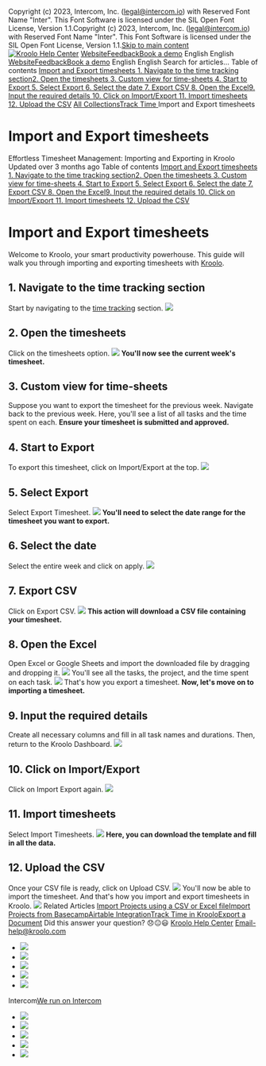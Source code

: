 Copyright (c) 2023, Intercom, Inc. (legal@intercom.io) with Reserved Font Name "Inter". This Font Software is licensed under the SIL Open Font License, Version 1.1.Copyright (c) 2023, Intercom, Inc. (legal@intercom.io) with Reserved Font Name "Inter". This Font Software is licensed under the SIL Open Font License, Version 1.1.[Skip to main content](https://help.kroolo.com/en/articles/10616027-import-and-export-timesheets#main-content)
[![Kroolo Help Center](https://downloads.intercomcdn.com/i/o/h4qkzypg/611116/ee699fbf23fef0f6d8d4f666d84c/37cdcedd14003d8fdcfdeda0a05c09cb)](https://help.kroolo.com/en/)
[Website](https://kroolo.com/)[Feedback](https://kroolo.featurebase.app/)[Book a demo](https://kroolo.com/book-demo)
English
English
[Website](https://kroolo.com/)[Feedback](https://kroolo.featurebase.app/)[Book a demo](https://kroolo.com/book-demo)
English
English
Search for articles...
Table of contents
[Import and Export timesheets ](https://help.kroolo.com/en/articles/10616027-import-and-export-timesheets#h_1bf1edba21)[1. Navigate to the time tracking section](https://help.kroolo.com/en/articles/10616027-import-and-export-timesheets#h_e4dff88df6)[2. Open the timesheets ](https://help.kroolo.com/en/articles/10616027-import-and-export-timesheets#h_b5ee204d22)[3. Custom view for time-sheets ](https://help.kroolo.com/en/articles/10616027-import-and-export-timesheets#h_8b7ed9f6b4)[4. Start to Export ](https://help.kroolo.com/en/articles/10616027-import-and-export-timesheets#h_0f9131c7b4)[5. Select Export ](https://help.kroolo.com/en/articles/10616027-import-and-export-timesheets#h_26f2f32c96)[6. Select the date ](https://help.kroolo.com/en/articles/10616027-import-and-export-timesheets#h_10e0232f3f)[7. Export CSV ](https://help.kroolo.com/en/articles/10616027-import-and-export-timesheets#h_e800417e1f)[8. Open the Excel](https://help.kroolo.com/en/articles/10616027-import-and-export-timesheets#h_61423145b8)[9. Input the required details ](https://help.kroolo.com/en/articles/10616027-import-and-export-timesheets#h_9fa74174ae)[10. Click on Import/Export ](https://help.kroolo.com/en/articles/10616027-import-and-export-timesheets#h_d77e6f4f80)[11. Import timesheets ](https://help.kroolo.com/en/articles/10616027-import-and-export-timesheets#h_fd3a83a12e)[12. Upload the CSV](https://help.kroolo.com/en/articles/10616027-import-and-export-timesheets#h_f814b0a880)
[All Collections](https://help.kroolo.com/en/)[Track Time ](https://help.kroolo.com/en/collections/10894327-track-time)
Import and Export timesheets
# Import and Export timesheets
Effortless Timesheet Management: Importing and Exporting in Kroolo
Updated over 3 months ago
Table of contents
[Import and Export timesheets ](https://help.kroolo.com/en/articles/10616027-import-and-export-timesheets#h_1bf1edba21)[1. Navigate to the time tracking section](https://help.kroolo.com/en/articles/10616027-import-and-export-timesheets#h_e4dff88df6)[2. Open the timesheets ](https://help.kroolo.com/en/articles/10616027-import-and-export-timesheets#h_b5ee204d22)[3. Custom view for time-sheets ](https://help.kroolo.com/en/articles/10616027-import-and-export-timesheets#h_8b7ed9f6b4)[4. Start to Export ](https://help.kroolo.com/en/articles/10616027-import-and-export-timesheets#h_0f9131c7b4)[5. Select Export ](https://help.kroolo.com/en/articles/10616027-import-and-export-timesheets#h_26f2f32c96)[6. Select the date ](https://help.kroolo.com/en/articles/10616027-import-and-export-timesheets#h_10e0232f3f)[7. Export CSV ](https://help.kroolo.com/en/articles/10616027-import-and-export-timesheets#h_e800417e1f)[8. Open the Excel](https://help.kroolo.com/en/articles/10616027-import-and-export-timesheets#h_61423145b8)[9. Input the required details ](https://help.kroolo.com/en/articles/10616027-import-and-export-timesheets#h_9fa74174ae)[10. Click on Import/Export ](https://help.kroolo.com/en/articles/10616027-import-and-export-timesheets#h_d77e6f4f80)[11. Import timesheets ](https://help.kroolo.com/en/articles/10616027-import-and-export-timesheets#h_fd3a83a12e)[12. Upload the CSV](https://help.kroolo.com/en/articles/10616027-import-and-export-timesheets#h_f814b0a880)
# Import and Export timesheets 
Welcome to Kroolo, your smart productivity powerhouse. This guide will walk you through importing and exporting timesheets with [Kroolo](https://kroolo.com/).
## **1.** Navigate to the time tracking section
Start by navigating to the [time tracking](https://help.kroolo.com/en/articles/10111478-track-time-in-kroolo) section.
[![](https://downloads.intercomcdn.com/i/o/h4qkzypg/1390388196/d1d81c1dfbd2c3fd4eabfa507f34/9f509d6b-bc6d-4db7-b14c-942b78ac65b0.png?expires=1747842300&signature=48df141f23f5b74b649475903db7209fd8d3a83cd453882f72d88f2af90baae1&req=dSMuFsp2lYBWX%2FMW1HO4zUNVjwtkhe3aNG7hlgd08ZcOFRwXzeyFWQZZUNzn%0Alh9yWMrQMW0DoA7NxYo%3D%0A)](https://downloads.intercomcdn.com/i/o/h4qkzypg/1390388196/d1d81c1dfbd2c3fd4eabfa507f34/9f509d6b-bc6d-4db7-b14c-942b78ac65b0.png?expires=1747842300&signature=48df141f23f5b74b649475903db7209fd8d3a83cd453882f72d88f2af90baae1&req=dSMuFsp2lYBWX%2FMW1HO4zUNVjwtkhe3aNG7hlgd08ZcOFRwXzeyFWQZZUNzn%0Alh9yWMrQMW0DoA7NxYo%3D%0A)
## **2. Open the timesheets**
Click on the timesheets option.
[![](https://downloads.intercomcdn.com/i/o/h4qkzypg/1390388200/01a9b50cce8525b8952962e1e26a/a22a652e-a2a1-4b63-9be5-3caab14cdc13.png?expires=1747842300&signature=008d1aa9fedf5e8b5a72a65926678b5082043150168e1c2745267a3ab93fe351&req=dSMuFsp2lYNfWfMW1HO4zava05m1Khpip%2F%2BKJLiIAb2zCWnqBEgBGmlh%2Bx9T%0A76Zut29y7%2FVigsfvz0s%3D%0A)](https://downloads.intercomcdn.com/i/o/h4qkzypg/1390388200/01a9b50cce8525b8952962e1e26a/a22a652e-a2a1-4b63-9be5-3caab14cdc13.png?expires=1747842300&signature=008d1aa9fedf5e8b5a72a65926678b5082043150168e1c2745267a3ab93fe351&req=dSMuFsp2lYNfWfMW1HO4zava05m1Khpip%2F%2BKJLiIAb2zCWnqBEgBGmlh%2Bx9T%0A76Zut29y7%2FVigsfvz0s%3D%0A)
**You'll now see the current week's timesheet.**
## **3. Custom view for time-sheets**
Suppose you want to export the timesheet for the previous week.
Navigate back to the previous week. Here, you'll see a list of all tasks and the time spent on each. 
**Ensure your timesheet is submitted and approved.**
## **4. Start to Export**
To export this timesheet, click on Import/Export at the top.
[![](https://downloads.intercomcdn.com/i/o/h4qkzypg/1390388203/32516e3143bc2443f55681b5e8dc/227f0342-3f9e-4b8d-a873-1ce0be742df2.png?expires=1747842300&signature=b3257e4c008778109cd12206f6631d5b38dc6bed06994f0f2e2757b06fdd0510&req=dSMuFsp2lYNfWvMW1HO4zRnIujts0sjeEbykI11uGcKFOVgAM0GJkE43g4VJ%0A6YBY3ciiUGvSSrweSOQ%3D%0A)](https://downloads.intercomcdn.com/i/o/h4qkzypg/1390388203/32516e3143bc2443f55681b5e8dc/227f0342-3f9e-4b8d-a873-1ce0be742df2.png?expires=1747842300&signature=b3257e4c008778109cd12206f6631d5b38dc6bed06994f0f2e2757b06fdd0510&req=dSMuFsp2lYNfWvMW1HO4zRnIujts0sjeEbykI11uGcKFOVgAM0GJkE43g4VJ%0A6YBY3ciiUGvSSrweSOQ%3D%0A)
## **5. Select Export**
Select Export Timesheet.
[![](https://downloads.intercomcdn.com/i/o/h4qkzypg/1390388197/c6f887e37a6a5cd3f51363b34b23/8f0c8950-e16a-4d6f-a6b9-14183b907a99.gif?expires=1747842300&signature=0e22990fc1984fafc8084b622a589c1c10c30e1b34ed95beb235513c38e13056&req=dSMuFsp2lYBWXvMW1HO4zRU8bKDexPCFxqIrnrtXrLEe32f3cxN1xm9GWGLG%0AE%2FFBqtxfb4oZ%2F60%2BWHc%3D%0A)](https://downloads.intercomcdn.com/i/o/h4qkzypg/1390388197/c6f887e37a6a5cd3f51363b34b23/8f0c8950-e16a-4d6f-a6b9-14183b907a99.gif?expires=1747842300&signature=0e22990fc1984fafc8084b622a589c1c10c30e1b34ed95beb235513c38e13056&req=dSMuFsp2lYBWXvMW1HO4zRU8bKDexPCFxqIrnrtXrLEe32f3cxN1xm9GWGLG%0AE%2FFBqtxfb4oZ%2F60%2BWHc%3D%0A)
**You'll need to select the date range for the timesheet you want to export.**
## **6. Select the date**
Select the entire week and click on apply. 
[![](https://downloads.intercomcdn.com/i/o/h4qkzypg/1390388198/8ef14196b22cf3b2f3e5c180b7e1/0b7e69eb-cb38-49fd-856b-2c45e143ac44.png?expires=1747842300&signature=b580250e821d87f8b9d04f163ba78a32f2bd1633b915f6eaafe5b0318caa2056&req=dSMuFsp2lYBWUfMW1HO4zSP2FJdV%2BkeR7KYo6dfY3KaReP1fNe5MGLVCnb3q%0AVnEUoJLhfYraxIxo5UI%3D%0A)](https://downloads.intercomcdn.com/i/o/h4qkzypg/1390388198/8ef14196b22cf3b2f3e5c180b7e1/0b7e69eb-cb38-49fd-856b-2c45e143ac44.png?expires=1747842300&signature=b580250e821d87f8b9d04f163ba78a32f2bd1633b915f6eaafe5b0318caa2056&req=dSMuFsp2lYBWUfMW1HO4zSP2FJdV%2BkeR7KYo6dfY3KaReP1fNe5MGLVCnb3q%0AVnEUoJLhfYraxIxo5UI%3D%0A)
## **7. Export CSV**
Click on Export CSV.
[![](https://downloads.intercomcdn.com/i/o/h4qkzypg/1390388202/9a557f379b6768267278189b6969/321be015-80d7-4878-a162-23b5a8a20fd0.gif?expires=1747842300&signature=1a1839b48f2512cc80120252effe53f6c6cb15e359a79627d521e53f4dce14cd&req=dSMuFsp2lYNfW%2FMW1HO4zWbAREhSBMeZG2Q6pQXWRtsgtew02tfnLoJ3FQy3%0AhxEPmy28uC%2BAhbk3rq0%3D%0A)](https://downloads.intercomcdn.com/i/o/h4qkzypg/1390388202/9a557f379b6768267278189b6969/321be015-80d7-4878-a162-23b5a8a20fd0.gif?expires=1747842300&signature=1a1839b48f2512cc80120252effe53f6c6cb15e359a79627d521e53f4dce14cd&req=dSMuFsp2lYNfW%2FMW1HO4zWbAREhSBMeZG2Q6pQXWRtsgtew02tfnLoJ3FQy3%0AhxEPmy28uC%2BAhbk3rq0%3D%0A)
**This action will download a CSV file containing your timesheet.**
## **8. Open the Excel**
Open Excel or Google Sheets and import the downloaded file by dragging and dropping it.
[![](https://downloads.intercomcdn.com/i/o/h4qkzypg/1390388206/214f6ad139a5085dc7e5316ed706/82e28d8a-b02e-456d-9191-c9e3c7f39bd3.png?expires=1747842300&signature=c96c7544c9090e5ef13fdce15d541609e706532ca480e92479efd90b87b105dd&req=dSMuFsp2lYNfX%2FMW1HO4zXbdkJYrAABjm7p%2F02ZjMbwMAB7sOobXpTNe3xPa%0A0kUNaxYFw4BIvvLuqD8%3D%0A)](https://downloads.intercomcdn.com/i/o/h4qkzypg/1390388206/214f6ad139a5085dc7e5316ed706/82e28d8a-b02e-456d-9191-c9e3c7f39bd3.png?expires=1747842300&signature=c96c7544c9090e5ef13fdce15d541609e706532ca480e92479efd90b87b105dd&req=dSMuFsp2lYNfX%2FMW1HO4zXbdkJYrAABjm7p%2F02ZjMbwMAB7sOobXpTNe3xPa%0A0kUNaxYFw4BIvvLuqD8%3D%0A)
You'll see all the tasks, the project, and the time spent on each task.
[![](https://downloads.intercomcdn.com/i/o/h4qkzypg/1390388210/64c08846c4cf869acca9ab6e183b/975f6bb0-242a-452d-b683-d23fc8c23439.png?expires=1747842300&signature=9e830b88a4961ef48e39780b9b4f0a38f9c47f0cf18bdd254d84dd998a0c0220&req=dSMuFsp2lYNeWfMW1HO4zTS6Nu5PETm%2BwuFEKhWJV6BexcWz2TS6uUFV3mIx%0AWIYJvcqJj%2BLT2BpB%2Bbs%3D%0A)](https://downloads.intercomcdn.com/i/o/h4qkzypg/1390388210/64c08846c4cf869acca9ab6e183b/975f6bb0-242a-452d-b683-d23fc8c23439.png?expires=1747842300&signature=9e830b88a4961ef48e39780b9b4f0a38f9c47f0cf18bdd254d84dd998a0c0220&req=dSMuFsp2lYNeWfMW1HO4zTS6Nu5PETm%2BwuFEKhWJV6BexcWz2TS6uUFV3mIx%0AWIYJvcqJj%2BLT2BpB%2Bbs%3D%0A)
That's how you export a timesheet. 
**Now, let's move on to importing a timesheet.**
## **9. Input the required details**
Create all necessary columns and fill in all task names and durations. Then, return to the Kroolo Dashboard.
[![](https://downloads.intercomcdn.com/i/o/h4qkzypg/1390388208/21e6c1a20b249326dc7621a9ae4d/4e0b0a04-f5e2-4e2a-a3f0-ebc98d2ea09a.png?expires=1747842300&signature=9d7661b51b4f2f7f33130be254452aab1a69fa309e8f0815597a80ea857c8ec8&req=dSMuFsp2lYNfUfMW1HO4zT3GtxOlAuKOhXRRDW2K1RooSEDOrtBU4GMau8vi%0AH8Jv7RSBtiZUKbJqF4Q%3D%0A)](https://downloads.intercomcdn.com/i/o/h4qkzypg/1390388208/21e6c1a20b249326dc7621a9ae4d/4e0b0a04-f5e2-4e2a-a3f0-ebc98d2ea09a.png?expires=1747842300&signature=9d7661b51b4f2f7f33130be254452aab1a69fa309e8f0815597a80ea857c8ec8&req=dSMuFsp2lYNfUfMW1HO4zT3GtxOlAuKOhXRRDW2K1RooSEDOrtBU4GMau8vi%0AH8Jv7RSBtiZUKbJqF4Q%3D%0A)
## **10. Click on Import/Export**
Click on Import Export again.
[![](https://downloads.intercomcdn.com/i/o/h4qkzypg/1390388207/258e35da268f9bd87d18ba1e542d/1afcd394-2c4c-4c56-b552-8b45257663c2.png?expires=1747842300&signature=590be730d26a974ed92fc14d09e5efdad3977aefc1bec6113596a770e7bf8364&req=dSMuFsp2lYNfXvMW1HO4zbuLTWchNf1TIwcM6amolBZij0VNLgjb5gsWo%2FCg%0AzaaYUttYYqQkQlWO5Jc%3D%0A)](https://downloads.intercomcdn.com/i/o/h4qkzypg/1390388207/258e35da268f9bd87d18ba1e542d/1afcd394-2c4c-4c56-b552-8b45257663c2.png?expires=1747842300&signature=590be730d26a974ed92fc14d09e5efdad3977aefc1bec6113596a770e7bf8364&req=dSMuFsp2lYNfXvMW1HO4zbuLTWchNf1TIwcM6amolBZij0VNLgjb5gsWo%2FCg%0AzaaYUttYYqQkQlWO5Jc%3D%0A)
## **11. Import timesheets**
Select Import Timesheets.
[![](https://downloads.intercomcdn.com/i/o/h4qkzypg/1390388211/a921a11027b4f1fb45d2c3d06707/8c6832f8-eaa2-4537-a0b0-6964af0a9de5.png?expires=1747842300&signature=5db5a5bb8ffbe6aa50054e0dd6bcdb62dba9d64ddfd9482c91bd0c76dceca826&req=dSMuFsp2lYNeWPMW1HO4zabwFMHsZP2XWlHJxegujGBWsb8URShyTP98NZ6X%0Akimvi3KZ%2Fd4gVYJEYgA%3D%0A)](https://downloads.intercomcdn.com/i/o/h4qkzypg/1390388211/a921a11027b4f1fb45d2c3d06707/8c6832f8-eaa2-4537-a0b0-6964af0a9de5.png?expires=1747842300&signature=5db5a5bb8ffbe6aa50054e0dd6bcdb62dba9d64ddfd9482c91bd0c76dceca826&req=dSMuFsp2lYNeWPMW1HO4zabwFMHsZP2XWlHJxegujGBWsb8URShyTP98NZ6X%0Akimvi3KZ%2Fd4gVYJEYgA%3D%0A)
**Here, you can download the template and fill in all the data.**
## **12. Upload the CSV**
Once your CSV file is ready, click on Upload CSV.
[![](https://downloads.intercomcdn.com/i/o/h4qkzypg/1390388209/51adde78ee282f96c8de2f09fc86/36affa33-e8bb-4eb9-a97e-b5a58ac7ed10.png?expires=1747842300&signature=5d19cca440ce1821053627ed131fdc656f8f2a056957a7319b31a37ea4e22aca&req=dSMuFsp2lYNfUPMW1HO4zTpLRT9IJsuuVoGB%2BECveWNPHyb%2BJ4hT6BAnUKsK%0AOQ4T%2F%2FM4ommQWokRAZw%3D%0A)](https://downloads.intercomcdn.com/i/o/h4qkzypg/1390388209/51adde78ee282f96c8de2f09fc86/36affa33-e8bb-4eb9-a97e-b5a58ac7ed10.png?expires=1747842300&signature=5d19cca440ce1821053627ed131fdc656f8f2a056957a7319b31a37ea4e22aca&req=dSMuFsp2lYNfUPMW1HO4zTpLRT9IJsuuVoGB%2BECveWNPHyb%2BJ4hT6BAnUKsK%0AOQ4T%2F%2FM4ommQWokRAZw%3D%0A)
You'll now be able to import the timesheet. And that's how you import and export timesheets in Kroolo.
[![](https://downloads.intercomcdn.com/i/o/h4qkzypg/1397052621/78bc9fbea40a1fa848471c99a2aa/cta+2.png?expires=1747842300&signature=72c238a45c2103a16718ac3868385d7c2b925749256fd78ca7db1a84f6559114&req=dSMuEcl7n4ddWPMW1HO4zV3%2BhIajSNdvmSH2VYXFlFBoE9Mll8l%2FIvFvwLaY%0ATKb9ZSscFsTYGgPvTd8%3D%0A)](https://kroolo.com/)
Related Articles
[Import Projects using a CSV or Excel file](https://help.kroolo.com/en/articles/9647394-import-projects-using-a-csv-or-excel-file)[Import Projects from Basecamp](https://help.kroolo.com/en/articles/10089940-import-projects-from-basecamp)[Airtable Integration](https://help.kroolo.com/en/articles/10089943-airtable-integration)[Track Time in Kroolo](https://help.kroolo.com/en/articles/10111478-track-time-in-kroolo)[Export a Document](https://help.kroolo.com/en/articles/10288549-export-a-document)
Did this answer your question?
😞😐😃
[Kroolo Help Center](https://help.kroolo.com/en/)
Email-help@kroolo.com
  * [![](https://intercom.help/kroolo/assets/svg/icon:social-facebook/FFFFFF)](https://www.facebook.com/profile.php?id=61553808299270)
  * [![](https://intercom.help/kroolo/assets/svg/icon:social-linkedin/FFFFFF)](https://www.linkedin.com/company/getkroolo)
  * [![](https://intercom.help/kroolo/assets/svg/icon:social-instagram/FFFFFF)](https://www.instagram.com/getkroolo)
  * [![](https://intercom.help/kroolo/assets/svg/icon:social-youtube/FFFFFF)](https://www.youtube.com/@getkroolo/featured)
  * [![](https://intercom.help/kroolo/assets/svg/icon:social-twitter-x/FFFFFF)](https://www.twitter.com/getkroolo)


Intercom[We run on Intercom](https://www.intercom.com/intercom-link?company=Kroolo&solution=customer-support&utm_campaign=intercom-link&utm_content=We+run+on+Intercom&utm_medium=help-center&utm_referrer=https%3A%2F%2Fhelp.kroolo.com%2Fen%2Farticles%2F10616027-import-and-export-timesheets&utm_source=desktop-web)
  * [![](https://intercom.help/kroolo/assets/svg/icon:social-facebook/FFFFFF)](https://www.facebook.com/profile.php?id=61553808299270)
  * [![](https://intercom.help/kroolo/assets/svg/icon:social-linkedin/FFFFFF)](https://www.linkedin.com/company/getkroolo)
  * [![](https://intercom.help/kroolo/assets/svg/icon:social-instagram/FFFFFF)](https://www.instagram.com/getkroolo)
  * [![](https://intercom.help/kroolo/assets/svg/icon:social-youtube/FFFFFF)](https://www.youtube.com/@getkroolo/featured)
  * [![](https://intercom.help/kroolo/assets/svg/icon:social-twitter-x/FFFFFF)](https://www.twitter.com/getkroolo)


